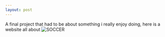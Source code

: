 ```yaml
---
layout: post
---
```


A final project that had to be about something i really enjoy doing,
here is a website all about ![SOCCER](https://farm9.staticflickr.com/8581/16384599372_81e210cc9c_s.jpg)

